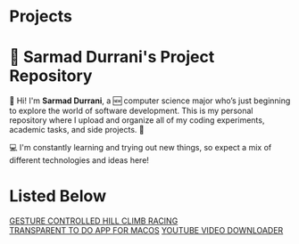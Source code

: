 # Projects
# 🧠 Sarmad Durrani's Project Repository

👋 Hi! I'm **Sarmad Durrani**, a 🆕 computer science major who’s just beginning to explore the world of software development. This is my personal repository where I upload and organize all of my coding experiments, academic tasks, and side projects. 🚀

💻 I'm constantly learning and trying out new things, so expect a mix of different technologies and ideas here!

# Listed Below
[GESTURE CONTROLLED HILL CLIMB RACING](./adb)  
[TRANSPARENT TO DO APP FOR MACOS](./todo)
[YOUTUBE VIDEO DOWNLOADER](./YoutubeVideoDownloader/)